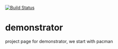 [![Build Status](https://travis-ci.org/EmbeddedMontiArc/demonstrator.svg?branch=strepkov-bit)](https://travis-ci.org/EmbeddedMontiArc/demonstrator)

# demonstrator

project page for demonstrator, we start with pacman
